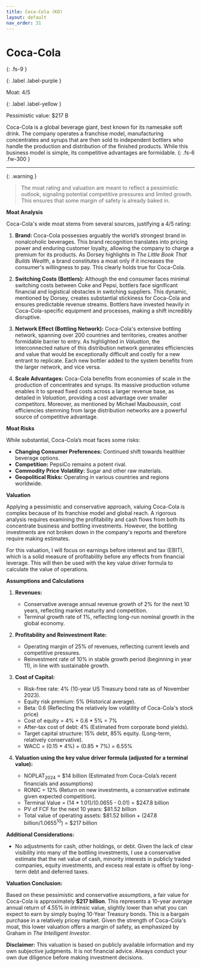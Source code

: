 ```yaml
---
title: Coca-Cola (KO)
layout: default
nav_order: 31
---
```


# Coca-Cola
{: .fs-9 }

{: .label .label-purple }

Moat: 4/5

{: .label .label-yellow }

Pessimistic value: $217 B

Coca-Cola is a global beverage giant, best known for its namesake soft drink. The company operates a franchise model, manufacturing concentrates and syrups that are then sold to independent bottlers who handle the production and distribution of the finished products. While this business model is simple, its competitive advantages are formidable.
{: .fs-6 .fw-300 }

---

{: .warning } 
>The moat rating and valuation are meant to reflect a pessimistic outlook, signaling potential competitive pressures and limited growth. This ensures that some margin of safety is already baked in.


**Moat Analysis**

Coca-Cola's wide moat stems from several sources, justifying a 4/5 rating:

1. **Brand:**  Coca-Cola possesses arguably the world’s strongest brand in nonalcoholic beverages. This brand recognition translates into pricing power and enduring customer loyalty,  allowing the company to charge a premium for its products. As Dorsey highlights in *The Little Book That Builds Wealth*, a brand constitutes a moat only if it increases the consumer's willingness to pay. This clearly holds true for Coca-Cola.

2. **Switching Costs (Bottlers):**  Although the end consumer faces minimal switching costs between Coke and Pepsi, bottlers face significant financial and logistical obstacles in switching suppliers. This dynamic, mentioned by Dorsey, creates substantial stickiness for Coca-Cola and ensures predictable revenue streams. Bottlers have invested heavily in Coca-Cola-specific equipment and processes, making a shift incredibly disruptive.

3. **Network Effect (Bottling Network):**  Coca-Cola's extensive bottling network, spanning over 200 countries and territories, creates another formidable barrier to entry.  As highlighted in *Valuation*, the interconnected nature of this distribution network generates efficiencies and value that would be exceptionally difficult and costly for a new entrant to replicate.  Each new bottler added to the system benefits from the larger network, and vice versa.

4. **Scale Advantages:** Coca-Cola benefits from economies of scale in the production of concentrates and syrups.  Its massive production volume enables it to spread fixed costs across a larger revenue base, as detailed in *Valuation*, providing a cost advantage over smaller competitors. Moreover, as mentioned by Michael Mauboussin, cost efficiencies stemming from large distribution networks are a powerful source of competitive advantage.

**Moat Risks**

While substantial, Coca-Cola’s moat faces some risks:

* **Changing Consumer Preferences:** Continued shift towards healthier beverage options.
* **Competition:**  PepsiCo remains a potent rival.
* **Commodity Price Volatility:** Sugar and other raw materials.
* **Geopolitical Risks:**  Operating in various countries and regions worldwide.

**Valuation**

Applying a pessimistic and conservative approach, valuing Coca-Cola is complex because of its franchise model and global reach. A rigorous analysis requires examining the profitability and cash flows from both its concentrate business and bottling investments. However, the bottling investments are not broken down in the company's reports and therefore require making estimates.

For this valuation, I will focus on earnings before interest and tax (EBIT), which is a solid measure of profitability before any effects from financial leverage. This will then be used with the key value driver formula to calculate the value of operations.

**Assumptions and Calculations**

1. **Revenues:**
    * Conservative average annual revenue growth of 2% for the next 10 years, reflecting market maturity and competition.
    * Terminal growth rate of 1%, reflecting long-run nominal growth in the global economy.

2. **Profitability and Reinvestment Rate:**
    * Operating margin of 25% of revenues, reflecting current levels and competitive pressures.
    * Reinvestment rate of 10% in stable growth period (beginning in year 11), in line with sustainable growth.

3. **Cost of Capital:**
    * Risk-free rate: 4% (10-year US Treasury bond rate as of November 2023).
    * Equity risk premium: 5% (Historical average).
    * Beta: 0.6 (Reflecting the relatively low volatility of Coca-Cola's stock price)
    * Cost of equity = 4% + 0.6 * 5% = 7%
    * After-tax cost of debt:  4% (Estimated from corporate bond yields).
    * Target capital structure: 15% debt, 85% equity. (Long-term, relatively conservative).
    * WACC = (0.15 * 4%) + (0.85 * 7%) = 6.55%

4. **Valuation using the key value driver formula (adjusted for a terminal value):**
    * NOPLAT<sub>2024</sub> = $14 billion (Estimated from Coca-Cola’s recent financials and assumptions)
    * RONIC = 12% (Return on new investments, a conservative estimate given expected competition).
    * Terminal Value = (14 * 1.01)/(0.0655 - 0.01) = $247.8 billion
    * PV of FCF for the next 10 years: $81.52 billion
    * Total value of operating assets: $81.52 billion + (247.8 billion/1.0655<sup>10</sup>)  = $217 billion

**Additional Considerations:**

* No adjustments for cash, other holdings, or debt. Given the lack of clear visibility into many of the bottling investments, I use a conservative estimate that the net value of cash, minority interests in publicly traded companies, equity investments, and excess real estate is offset by long-term debt and deferred taxes.

**Valuation Conclusion:**

Based on these pessimistic and conservative assumptions,  a fair value for Coca-Cola is approximately **$217 billion**. This represents a 10-year average annual return of 4.55% in intrinsic value, slightly lower than what you can expect to earn by simply buying 10-Year Treasury bonds. This is a bargain purchase in a relatively pricey market. Given the strength of Coca-Cola's moat, this lower valuation offers a margin of safety, as emphasized by Graham in *The Intelligent Investor*.

**Disclaimer:** This valuation is based on publicly available information and my own subjective judgments. It is not financial advice.  Always conduct your own due diligence before making investment decisions.
